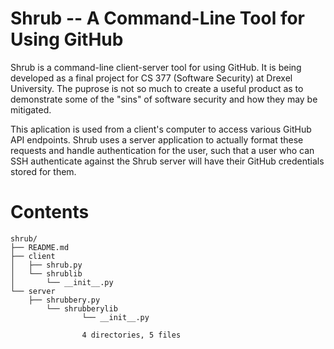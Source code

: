 # Shrub -- A Command-Line Tool for Using GitHub

Shrub is a command-line client-server tool for using GitHub. It is being
developed as a final project for CS 377 (Software Security) at Drexel
University. The puprose is not so much to create a useful product as to
demonstrate some of the "sins" of software security and how they may be
mitigated.

This aplication is used from a client's computer to access various
GitHub API endpoints. Shrub uses a server application to actually
format these requests and handle authentication for the user, such that
a user who can SSH authenticate against the Shrub server will have their
GitHub credentials stored for them.

# Contents

    shrub/
    ├── README.md
    ├── client
    │   ├── shrub.py
    │   └── shrublib
    │       └── __init__.py
    └── server
        ├── shrubbery.py
            └── shrubberylib
                    └── __init__.py

                    4 directories, 5 files
